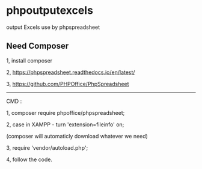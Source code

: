 # phpoutputexcels
output Excels use by phpspreadsheet

Need Composer
-----------------------------------

1, install composer

2, https://phpspreadsheet.readthedocs.io/en/latest/

3, https://github.com/PHPOffice/PhpSpreadsheet

----------------------------------------------------
CMD :

1, composer require phpoffice/phpspreadsheet;

2, case in XAMPP - turn 'extension=fileinfo' on;

  (composer will automaticly download whatever we need)
  
3, require 'vendor/autoload.php';

4, follow the code.

